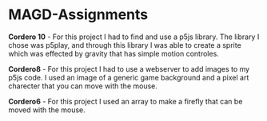 # MAGD-Assignments

**Cordero 10** - For this project I had to find and use a p5js library. The library I chose was p5play, and through this library I was able to create a sprite which was effected by gravity that has simple motion controles.

**Cordero8** - For this project I had to use a webserver to add images to my p5js code. I used an image of a generic game background and a pixel art charecter that you can move with the mouse.

**Cordero6** - For this project I used an array to make a firefly that can be moved with the mouse.
